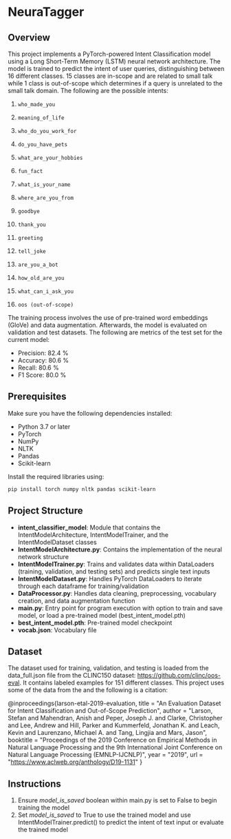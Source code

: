 # NeuraTagger

## Overview

This project implements a PyTorch-powered Intent Classification model using a Long Short-Term Memory (LSTM) neural network architecture. The model is trained to predict the intent of user queries, distinguishing between 16 different classes. 15 classes are in-scope and are related to small talk while 1 class is out-of-scope which determines if a query is unrelated to the small talk domain. The following are the possible intents: 

1.     who_made_you
2.     meaning_of_life
3.     who_do_you_work_for
4.     do_you_have_pets
5.     what_are_your_hobbies
6.     fun_fact
7.     what_is_your_name
8.     where_are_you_from
9.     goodbye
10.     thank_you
11.     greeting
12.     tell_joke
13.     are_you_a_bot
14.     how_old_are_you
15.     what_can_i_ask_you
16.     oos (out-of-scope)

The training process involves the use of pre-trained word embeddings (GloVe) and data augmentation. Afterwards, the model is evaluated on validation and test datasets. The following are metrics of the test set for the current model:
- Precision: 82.4 %
- Accuracy: 80.6 %
- Recall: 80.6 %
- F1 Score: 80.0 %

## Prerequisites

Make sure you have the following dependencies installed:

- Python 3.7 or later
- PyTorch
- NumPy
- NLTK
- Pandas
- Scikit-learn

Install the required libraries using:

```bash
pip install torch numpy nltk pandas scikit-learn
```

## Project Structure
- **intent_classifier_model**: Module that contains the IntentModelArchitecture, IntentModelTrainer, and the IntentModelDataset classes
- **IntentModelArchitecture.py**: Contains the implementation of the neural network structure
- **IntentModelTrainer.py**: Trains and validates data within DataLoaders (training, validation, and testing sets) and predicts single text inputs
- **IntentModelDataset.py**: Handles PyTorch DataLoaders to iterate through each dataframe for training/validation
- **DataProcessor.py**: Handles data cleaning, preprocessing, vocabulary creation, and data augmentation function
- **main.py**: Entry point for program execution with option to train and save model, or load a pre-trained model (best_intent_model.pth)
- **best_intent_model.pth**: Pre-trained model checkpoint
- **vocab.json**: Vocabulary file

## Dataset
The dataset used for training, validation, and testing is loaded from the data_full.json file from the CLINC150 dataset:
https://github.com/clinc/oos-eval. It contains labeled examples for 151 different classes. This project uses some of the
data from the and the following is a citation:

@inproceedings{larson-etal-2019-evaluation,
    title = "An Evaluation Dataset for Intent Classification and Out-of-Scope Prediction",
    author = "Larson, Stefan  and
      Mahendran, Anish  and
      Peper, Joseph J.  and
      Clarke, Christopher  and
      Lee, Andrew  and
      Hill, Parker  and
      Kummerfeld, Jonathan K.  and
      Leach, Kevin  and
      Laurenzano, Michael A.  and
      Tang, Lingjia  and
      Mars, Jason",
    booktitle = "Proceedings of the 2019 Conference on Empirical Methods in Natural Language Processing and the 9th International Joint Conference on Natural Language Processing (EMNLP-IJCNLP)",
    year = "2019",
    url = "https://www.aclweb.org/anthology/D19-1131"
}

## Instructions
1. Ensure _model_is_saved_ boolean within main.py is set to False to begin training the model
2. Set _model_is_saved_ to True to use the trained model and use IntentModelTrainer.predict() to predict the intent of text input or evaluate the trained model

